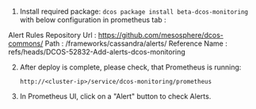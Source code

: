 1. Install required package: `dcos package install beta-dcos-monitoring` with below configuration in prometheus tab : 

Alert Rules Repository
Url : https://github.com/mesosphere/dcos-commons/
Path : /frameworks/cassandra/alerts/
Reference Name : refs/heads/DCOS-52832-Add-alerts-dcos-monitoring

2. After deploy is complete, please check, that Prometheus is running:

    `http://<cluster-ip>/service/dcos-monitoring/prometheus`

3. In Prometheus UI, click on a "Alert" button to check Alerts.
